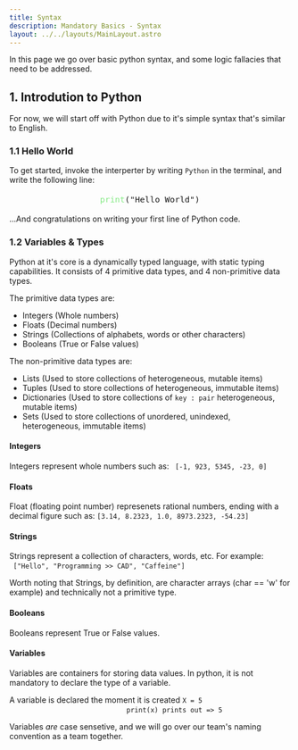 ```yaml
---
title: Syntax
description: Mandatory Basics - Syntax
layout: ../../layouts/MainLayout.astro
---
```


In this page we go over basic python syntax, and some logic fallacies that need to be addressed.


## 1. Introdution to Python

For now, we will start off with Python due to it's simple syntax that's similar to English.

### 1.1 Hello World
To get started, invoke the interperter by writing ```Python``` in the terminal, and write the following line:<br><p style="text-align: center; font-size: 125%;"><span style="color: #85EA85"> ```print```</span>```("Hello World")```</p>

...And congratulations on writing your first line of Python code.


### 1.2 Variables & Types

Python at it's core is a dynamically typed language, with static typing capabilities.
It consists of 4 primitive data types, and 4 non-primitive data types. 

The primitive data types are:
 * Integers (Whole numbers)
 * Floats (Decimal numbers)
 * Strings (Collections of alphabets, words or other characters)
 * Booleans (True or False values)

The non-primitive data types are:
 * Lists (Used to store collections of heterogeneous, mutable items)
 * Tuples (Used to store collections of heterogeneous, immutable items)
 * Dictionaries (Used to store collections of ```key : pair``` heterogeneous, mutable items)
 * Sets  (Used to store collections of unordered, unindexed, heterogeneous, immutable items)


 #### Integers

Integers represent whole numbers such as: <span style="padding-left: 0.5em; padding-right: 0.5em;">```[-1, 923, 5345, -23, 0]```</span>

#### Floats

Float (floating point number) represenets rational numbers, ending with a decimal figure such as: <span style="padding-left 0.5em;">```[3.14, 8.2323, 1.0, 8973.2323, -54.23]```</span>

#### Strings

Strings represent a collection of characters, words, etc. 
For example: <span style="padding-left: 0.5em;">```["Hello", "Programming >> CAD", "Caffeine"]```</span>

Worth noting that Strings, by definition, are character arrays (char == 'w' for example) and technically not a primitive type.

#### Booleans

Booleans represent True or False values.


#### Variables

Variables are containers for storing data values.
In python, it is not mandatory to declare the type of a variable.

A variable is declared the moment it is created ```X = 5```<br>
<span style="padding-left: 15em;">```print(x) prints out => 5```</span>

Variables _are_ case sensetive, and we will go over our team's naming convention as a team together.